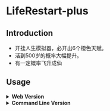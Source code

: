 # LifeRestart-plus
## Introduction

- 开挂人生模拟器，必开出6个橙色天赋。
- 活到500岁的概率大幅提升。
- 有一定概率飞升成仙

## Usage

<details>
<summary><strong>Web Version</strong></summary>
<br />

1. Clone project code.

```bash
git clone git@github.com:KetsuLou/LifeRestart.git my-project
cd my-project
```

2. Installation dependence.

```bash
yarn install
```

Or

```bash
npm install
```

3. Start local server.

```bash
yarn dev
```

Or

```bash
npm run dev
```

4. After the startup is complete, will automatically open a browser and visit [http://localhost:8081/view/index.html](http://localhost:8081/view/index.html).
</details>

<details>
<summary><strong>Command Line Version</strong></summary>
<br />

```bash
node repl
```

</details>
